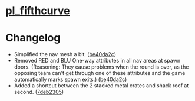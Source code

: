 # [pl_fifthcurve](https://steamcommunity.com/sharedfiles/filedetails/?id=648227046)

# Changelog

* Simplified the nav mesh a bit. ([be40da2c](https://github.com/WhyIsEvery4thYearAlwaysBad/SourceNavMeshOverhauls/commit/be40da2c48001877df9e75d0347a5137ab014689))
* Removed RED and BLU One-way attributes in all nav areas at spawn doors. (Reasoning: They cause problems when the round is over, as the opposing team can't get through one of these attributes and the game automatically marks spawn exits.) ([be40da2c](https://github.com/WhyIsEvery4thYearAlwaysBad/SourceNavMeshOverhauls/commit/be40da2c48001877df9e75d0347a5137ab014689))
* Added a shortcut between the 2 stacked metal crates and shack roof at second. ([7deb2305](https://github.com/WhyIsEvery4thYearAlwaysBad/SourceNavMeshOverhauls/commit/7deb2305))
